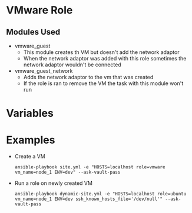 # VMware Role
## Modules Used
-  vmware_guest
    - This module creates th VM but doesn't add the network adaptor 
    - When the network adaptor was added with this role sometimes the network adaptor wouldn't be connected
- vmware_guest_network
    - Adds the network adaptor to the vm that was created
    - If the role is ran to remove the VM the task with this module won't run

# Variables

#  Examples
- Create a VM
    ```
    ansible-playbook site.yml -e "HOSTS=localhost role=vmware vm_name=node_1 ENV=dev" --ask-vault-pass
    ```

- Run a role on newly created VM
    ```
    ansible-playbook dynamic-site.yml -e "HOSTS=localhost role=ubuntu vm_name=node_1 ENV=dev ssh_known_hosts_file='/dev/null'" --ask-vault-pass
    ```
